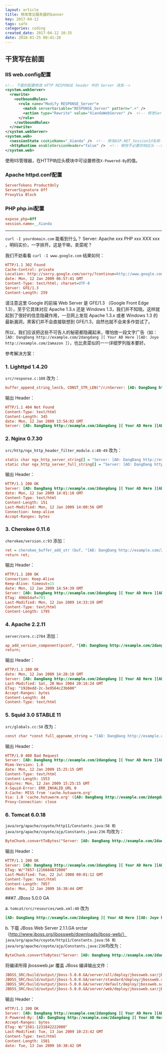 ```yaml
---
layout: article
title: 修改常见服务器的banner
key: 2017-04-12
tags: safe
categories: coding
created_date: 2017-04-12 10:35
date: 2018-01-25 00:41:28
---
```


## 干货写在前面
### IIS web.config配置 
```xml
<!-- 下面的配置修改 HTTP RESPONSE header 中的 Server 消息-->
<system.webServer>
  <rewrite>
    <outboundRules>
      <rule name="Modify RESPONSE_Server">
        <match serverVariable="RESPONSE_Server" pattern=".+" />
        <action type="Rewrite" value="XiandaWebServer" />  <!-- 修改Server值 -->
      </rule>
    </outboundRules>
  </rewrite>
</system.webServer>
<system.web>
  <sessionState cookieName="_Xianda" />  <!-- 修改ASP.NET_SessionId名称 -->
  <httpRuntime enableVersionHeader="false" />  <!-- 移除不必要的响应头 -->
</system.web>
```
使用IIS管理器，在HTTP响应头模块中可设置修改`X-Powered-By`的值。

### Apache httpd.conf配置

```ini
ServerTokens ProductOnly
ServerSignature Off
ProxyVia Block
```
### PHP php.ini配置

```ini
expose_php=Off
session.name=__Xianda
```

<!--more-->

***
`curl -I yourdomain.com` 能看到什么？ Server: Apache xxx PHP xxx XXX xxx ，明码实价，一字排开。这是干嘛，卖菜呢？

我们不妨看看 `curl -I www.google.com` 结果如何：
```ini
HTTP/1.1 302 Found
Cache-Control: private
Location: http://sorry.google.com/sorry/?continue=http://www.google.com/
date: Mon, 12 Jan 2009 06:57:41 GMT
Content-Type: text/html; charset=UTF-8
Server: GFE/1.3
Content-Length: 259
```
请注意这里 Google 的前端 Web Server 是 GFE/1.3 （Google Front Edge 1.3），至于它具体对应 Apache 1.3.x 还是 Windows 1.3，我们并不知晓。这样就起到了很好的信息隐藏作用，一旦网上发现 Apache 1.3.x 或者 Windows 1.3 的最新漏洞，黑客们并不会直接联想到 GFE/1.3，自然也就不会来多作尝试了。

所以，我们应该把这些不可告人的秘密都隐藏起来，哪怕放一段文字广告（如：` [AD: DangDang http://example.com/2dangdang ][ Your AD Here ][AD: Joyo http://example.com/2amazon ]`），也比卖菜似的一一详细罗列版本要好。


参考解决方案：

### 1. Lighttpd 1.4.20

`src/response.c:108` 改为：
```ini
buffer_append_string_len(b, CONST_STR_LEN("/r/nServer: [AD: DangDang http://example.com/2dangdang ][ Your AD Here ][AD: Joyo http://example.com/2amazon ]"));
```
输出 Header：
```ini
HTTP/1.1 404 Not Found
Content-Type: text/html
Content-Length: 345
date: Mon, 12 Jan 2009 13:54:02 GMT
Server: [AD: DangDang http://example.com/2dangdang ][ Your AD Here ][AD: Joyo http://example.com/2amazon ]
```

### 2. Nginx 0.7.30

`src/http/ngx_http_header_filter_module.c:48-49` 改为：
```ini
static char ngx_http_server_string[] = "Server: [AD: DangDang http://example.com/2dangdang ][ Your AD Here ][AD: Joyo http://example.com/2amazon ]" CRLF;
static char ngx_http_server_full_string[] = "Server: [AD: DangDang http://example.com/2dangdang ][ Your AD Here ][AD: Joyo http://example.com/2amazon ]" CRLF;
```
输出 Header：
```ini
HTTP/1.1 200 OK
Server: [AD: DangDang http://example.com/2dangdang ][ Your AD Here ][AD: Joyo http://example.com/2amazon ]
date: Mon, 12 Jan 2009 14:01:10 GMT
Content-Type: text/html
Content-Length: 151
Last-Modified: Mon, 12 Jan 2009 14:00:56 GMT
Connection: keep-alive
Accept-Ranges: bytes
```

### 3. Cherokee 0.11.6

`cherokee/version.c:93` 添加：
```ini
ret = cherokee_buffer_add_str (buf, "[AD: DangDang http://example.com/2dangdang ][ Your AD Here ][AD: Joyo http://example.com/2amazon ]");
return ret;
```
输出 Header：
```ini
HTTP/1.1 200 OK
Connection: Keep-Alive
Keep-Alive: timeout=15
date: Mon, 12 Jan 2009 14:54:39 GMT
Server: [AD: DangDang http://example.com/2dangdang ][ Your AD Here ][AD: Joyo http://example.com/2amazon ]
ETag: 496b54af=703
Last-Modified: Mon, 12 Jan 2009 14:33:19 GMT
Content-Type: text/html
Content-Length: 1795
```


### 4. Apache 2.2.11

`server/core.c:2784` 添加：

```ini
ap_add_version_component(pconf, "[AD: DangDang http://example.com/2dangdang ][ Your AD Here ][AD: Joyo http://example.com/2amazon ]");
return;
```
输出 Header：
```ini
HTTP/1.1 200 OK
date: Mon, 12 Jan 2009 14:28:10 GMT
Server: [AD: DangDang http://example.com/2dangdang ][ Your AD Here ][AD: Joyo http://example.com/2amazon ]
Last-Modified: Sat, 20 Nov 2004 20:16:24 GMT
ETag: "1920edd-2c-3e9564c23b600"
Accept-Ranges: bytes
Content-Length: 44
Content-Type: text/html
```

### 5. Squid 3.0 STABLE 11

`src/globals.cc:58` 改为：
```ini
const char *const full_appname_string = "[AD: DangDang http://example.com/2dangdang ][ Your AD Here ][AD: Joyo http://example.com/2amazon ]";
```
输出 Header：
```ini
HTTP/1.0 400 Bad Request
Server: [AD: DangDang http://example.com/2dangdang ][ Your AD Here ][AD: Joyo http://example.com/2amazon ]
Mime-Version: 1.0
date: Mon, 12 Jan 2009 15:25:15 GMT
Content-Type: text/html
Content-Length: 1553
Expires: Mon, 12 Jan 2009 15:25:15 GMT
X-Squid-Error: ERR_INVALID_URL 0
X-Cache: MISS from 'cache.hutuworm.org'
Via: 1.0 'cache.hutuworm.org' ([AD: DangDang http://example.com/2dangdang ][ Your AD Here ][AD: Joyo http://example.com/2amazon ])
Proxy-Connection: close
```

### 6. Tomcat 6.0.18

`java/org/apache/coyote/http11/Constants.java:56 和 java/org/apache/coyote/ajp/Constants.java:236` 均改为：
```ini
ByteChunk.convertToBytes("Server: [AD: DangDang http://example.com/2dangdang ][ Your AD Here ][AD: Joyo http://example.com/2amazon ]" + CRLF);
```
输出 Header：
```ini
HTTP/1.1 200 OK
Server: [AD: DangDang http://example.com/2dangdang ][ Your AD Here ][AD: Joyo http://example.com/2amazon ]
ETag: W/"7857-1216684872000"
Last-Modified: Tue, 22 Jul 2008 00:01:12 GMT
Content-Type: text/html
Content-Length: 7857
date: Mon, 12 Jan 2009 16:30:44 GMT
```

###7. JBoss 5.0.0 GA

a. `tomcat/src/resources/web.xml:40` 改为
```ini
[AD: DangDang http://example.com/2dangdang ][ Your AD Here ][AD: Joyo http://example.com/2amazon ]
```

b. 下载 JBoss Web Server 2.1.1.GA srctar （http://www.jboss.org/jbossweb/downloads/jboss-web/）
`
java/org/apache/coyote/http11/Constants.java:56 和 java/org/apache/coyote/ajp/Constants.java:236 `均改为：
```ini
ByteChunk.convertToBytes("Server: [AD: DangDang http://example.com/2dangdang ][ Your AD Here ][AD: Joyo http://example.com/2amazon ]" + CRLF);
```
将编译所得 jbossweb.jar 覆盖 JBoss 编译输出文件：
```ini
JBOSS_SRC/build/output/jboss-5.0.0.GA/server/all/deploy/jbossweb.sar/jbossweb.jar
JBOSS_SRC/build/output/jboss-5.0.0.GA/server/standard/deploy/jbossweb.sar/jbossweb.jar
JBOSS_SRC/build/output/jboss-5.0.0.GA/server/default/deploy/jbossweb.sar/jbossweb.jar
JBOSS_SRC/build/output/jboss-5.0.0.GA/server/web/deploy/jbossweb.sar/jbossweb.jar
```
输出 Header：
```ini
HTTP/1.1 200 OK
Server: [AD: DangDang http://example.com/2dangdang ][ Your AD Here ][AD: Joyo http://example.com/2amazon ]
X-Powered-By: [AD: DangDang http://example.com/2dangdang ][ Your AD Here ][AD: Joyo http://example.com/2amazon ]
Accept-Ranges: bytes
ETag: W/"1581-1231842222000"
Last-Modified: Tue, 13 Jan 2009 10:23:42 GMT
Content-Type: text/html
Content-Length: 1581
date: Tue, 13 Jan 2009 10:30:42 GM
```